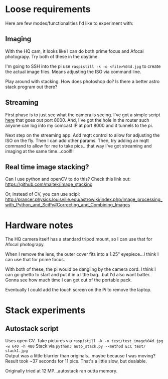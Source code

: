 # Loose requirements
Here are few modes/functionalities I'd like to experiment with:
## Imaging
With the HQ cam, it looks like I can do both prime focus and Afocal photograpy.  Try both of these in the daytime.

I'm going to SSH into the pi use `raspistill -k -o <file>%04d.jpg` to create the actual image files. 
Means adjusting the ISO via command line.

Play around with stacking.  How does photoshop do?  Is there a better astro stack program out there?
## Streaming
First phase is to just see what the camera is seeing.  I've got a simple script [here](https://github.com/gsalaman/simple_stream) that goes out port 8000.  And, I've got the hole in the router such 
anyone can log into my comcast IP at port 8000 and it tunnels to the pi.

Next step on the streaming app:  Add mqtt control to allow for adjusting the ISO on the fly.  Then I can add other params. Then, try adding an mqtt command to allow for me to take pics...that way I've got streaming and imaging at the same time...cool!!!

## Real time image stacking?
Can I use python and openCV to do this?  Check this link out:
https://github.com/maitek/image_stacking

Or, instead of CV, you can use scipi:
http://prancer.physics.louisville.edu/astrowiki/index.php/Image_processing_with_Python_and_SciPy#Correcting_and_Combining_Images


# Hardware notes
The HQ camera itself has a standard tripod mount, so I can use that for Afocal photograpy.  

When I remove the lens, the outer cover fits into a 1.25" eyepiece...I think I can use that for prime focus.

With both of these, the pi would be dangling by the camera cord.  I think I can go ghetto to start and put it in a little bag...but I'd also want batter.  Gonna see how much time I can get out of the portable pack.  

Eventually I could add the touch screen on the Pi to remove the laptop.

# Stack experiments
## Autostack script
Uses open CV.
Take pictures via `raspistill -k -o test/test_image%04d.jpg -w 640 -h 480`
Stack via `python3 auto_stack.py --method ECC test/ stack1.jpg`  
Output was a little blurrier than originals...maybe because I was moving?
Result took ~37 seconds for 11 pics.  That's a little slow, but dealable.

Originally tried at 12 MP...autostack ran outta memory.

